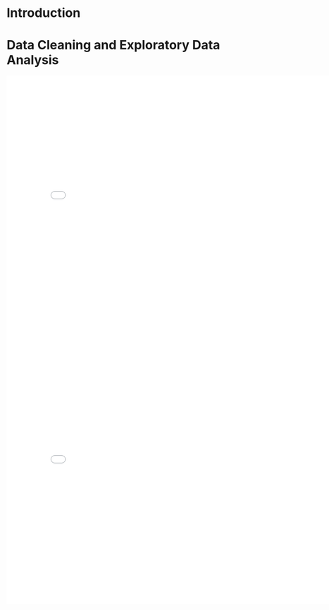 # Introduction

# Data Cleaning and Exploratory Data Analysis
<iframe
    src="plots/plot_1.html"
    width="800"
    height="600"
    frameborder="0"
></iframe>
<iframe
    src="plots/plot_2.html"
    width="800"
    height="600"
    frameborder="0"
></iframe>



